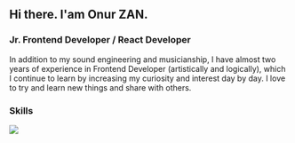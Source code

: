 <h2>Hi there. I'am Onur ZAN.</h2>

<h3>Jr. Frontend Developer / React Developer</h3>

<p>In addition to my sound engineering and musicianship, I have almost two years of experience in Frontend Developer (artistically and logically), 
which I continue to learn by increasing my curiosity and interest day by day. I love to try and learn new things and share with others.</p>

<h3>Skills</h3>
<img src="https://developer.mozilla.org/en-US/docs/Web/JavaScript"/>





